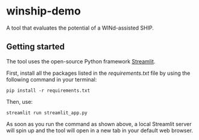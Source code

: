 # winship-demo
A tool that evaluates the potential of a WINd-assisted SHIP.

## Getting started
The tool uses the open-source Python framework [Streamlit](https://docs.streamlit.io/#).

First, install all the packages listed in the *requirements.txt* file by using the following command in your terminal:
```
pip install -r requirements.txt
```

Then, use:
```
streamlit run streamlit_app.py
```

As soon as you run the command as shown above, a local Streamlit server will spin up and the tool will open in a new tab in your default web browser.
